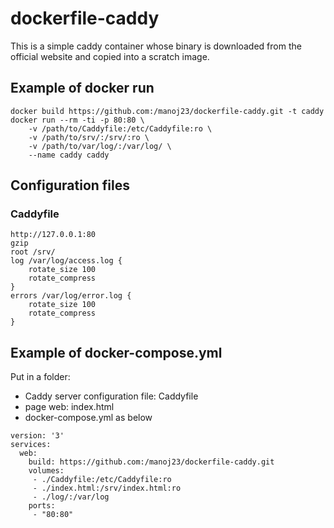 dockerfile-caddy
================

This is a simple caddy container whose binary is downloaded from the official
website and copied into a scratch image.

## Example of docker run

```
docker build https://github.com:/manoj23/dockerfile-caddy.git -t caddy
docker run --rm -ti -p 80:80 \
	-v /path/to/Caddyfile:/etc/Caddyfile:ro \
	-v /path/to/srv/:/srv/:ro \
	-v /path/to/var/log/:/var/log/ \
	--name caddy caddy
```

## Configuration files

### Caddyfile

```
http://127.0.0.1:80
gzip
root /srv/
log /var/log/access.log {
	rotate_size 100
	rotate_compress
}
errors /var/log/error.log {
	rotate_size 100
	rotate_compress
}
```

## Example of docker-compose.yml

Put in a folder:
* Caddy server configuration file: Caddyfile
* page web: index.html
* docker-compose.yml as below

```
version: '3'
services:
  web:
    build: https://github.com:/manoj23/dockerfile-caddy.git
    volumes:
     - ./Caddyfile:/etc/Caddyfile:ro
     - ./index.html:/srv/index.html:ro
     - ./log/:/var/log
    ports:
     - "80:80"
```
